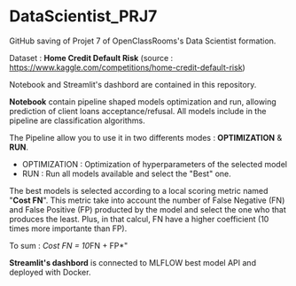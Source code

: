 # DataScientist_PRJ7
GitHub saving of Projet 7 of OpenClassRooms's Data Scientist formation. 

Dataset : **Home Credit Default Risk** (source : https://www.kaggle.com/competitions/home-credit-default-risk)

Notebook and Streamlit's dashbord are contained in this repository.

**Notebook** contain pipeline shaped models optimization and run, allowing prediction of client loans acceptance/refusal. 
All models include in the pipeline are classification algorithms. 

The Pipeline allow you to use it in two differents modes : **OPTIMIZATION** & **RUN**. 

* OPTIMIZATION : Optimization of hyperparameters of the selected model
* RUN : Run all models available and select the "Best" one. 

The best models is selected according to a local scoring metric named "**Cost FN**". This metric take into account the number of False Negative (FN) and False Positive (FP) producted by the model and select the one who that produces the least. Plus, in that calcul, FN have a higher coefficient (10 times more importante than FP). 

To sum : *Cost FN = 10*FN + FP*"

**Streamlit's dashbord** is connected to MLFLOW best model API and deployed with Docker. 
